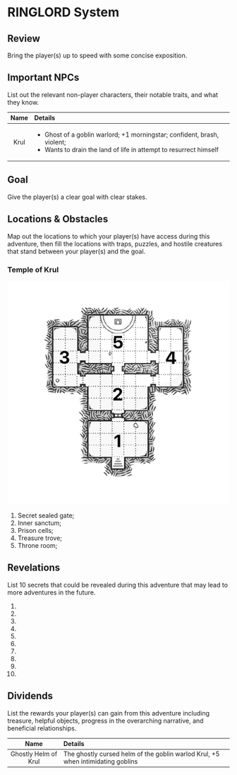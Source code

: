# RINGLORD System

## Review
Bring the player(s) up to speed with some concise exposition.

## Important NPCs
List out the relevant non-player characters, their notable traits, and what they know.

| Name | Details |
|:---:|:--- |
| Krul | <ul><li>Ghost of a goblin warlord; +1 morningstar; confident, brash, violent;</li><li>Wants to drain the land of life in attempt to resurrect himself</li></ul> |

## Goal
Give the player(s) a clear goal with clear stakes.

## Locations & Obstacles
Map out the locations to which your player(s) have access during this adventure, then fill the locations with traps, puzzles, and hostile creatures that stand between your player(s) and the goal.

### Temple of Krul
![Map of the temple](photo.png)

1. Secret sealed gate; 
2. Inner sanctum; 
3. Prison cells; 
4. Treasure trove; 
5. Throne room; 

## Revelations
List 10 secrets that could be revealed during this adventure that may lead to more adventures in the future.

1. 
2. 
3. 
4. 
5. 
6. 
7. 
8. 
9. 
10. 

## Dividends
List the rewards your player(s) can gain from this adventure including treasure, helpful objects, progress in the overarching narrative, and beneficial relationships.

| Name | Details |
|:---:|:--- |
| Ghostly Helm of Krul | The ghostly cursed helm of the goblin warlod Krul, +5 when intimidating goblins |
